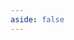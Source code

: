 ```yaml
---
aside: false
---
```


<script setup>
import { ref } from 'vue';
import data from './memoize.dox.json';

const comments = ref(data)
</script>

<Dox :data="comments" />
